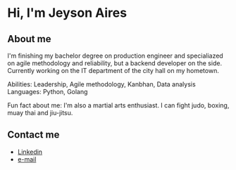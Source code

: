 # Hi, I'm Jeyson Aires


## About me
I'm finishing my bachelor degree on production engineer and specialiazed on agile methodology and reliability, but a backend developer on the side.
Currently working on the IT department of the city hall on my hometown.

Abilities: Leadership, Agile methodology, Kanbhan, Data analysis
Languages: Python, Golang

Fun fact about me: I'm also a martial arts enthusiast. I can fight judo, boxing, muay thai and jiu-jitsu. 

## Contact me
- [Linkedin](https://www.linkedin.com/in/jeyson-aires-4954361a5/)
- [e-mail](jeyson.clementino@ufpe.br)
